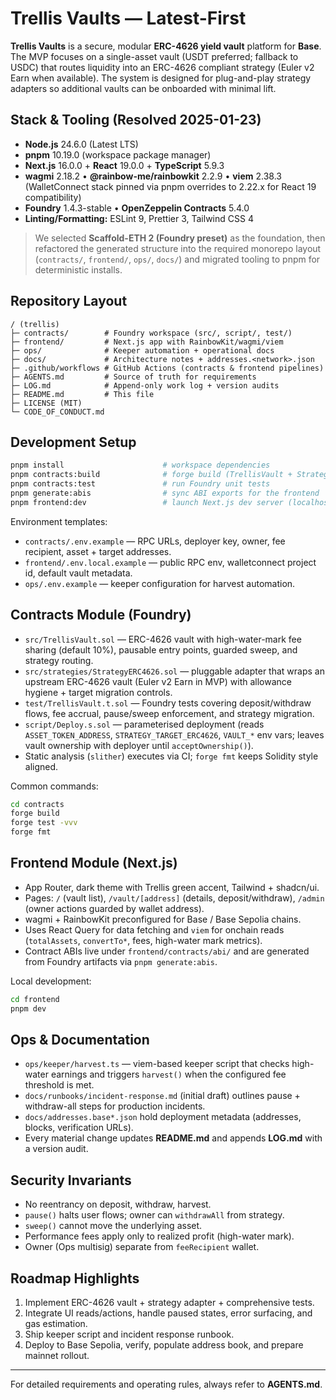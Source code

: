 # Trellis Vaults — Latest-First

**Trellis Vaults** is a secure, modular **ERC-4626 yield vault** platform for **Base**. The MVP focuses on a single-asset vault (USDT preferred; fallback to USDC) that routes liquidity into an ERC-4626 compliant strategy (Euler v2 Earn when available). The system is designed for plug-and-play strategy adapters so additional vaults can be onboarded with minimal lift.

## Stack & Tooling (Resolved 2025-01-23)

- **Node.js** 24.6.0 (Latest LTS)
- **pnpm** 10.19.0 (workspace package manager)
- **Next.js** 16.0.0 + **React** 19.0.0 + **TypeScript** 5.9.3
- **wagmi** 2.18.2 • **@rainbow-me/rainbowkit** 2.2.9 • **viem** 2.38.3 (WalletConnect stack pinned via pnpm overrides to 2.22.x for React 19 compatibility)
- **Foundry** 1.4.3-stable • **OpenZeppelin Contracts** 5.4.0
- **Linting/Formatting:** ESLint 9, Prettier 3, Tailwind CSS 4

> We selected **Scaffold-ETH 2 (Foundry preset)** as the foundation, then refactored the generated structure into the required monorepo layout (`contracts/`, `frontend/`, `ops/`, `docs/`) and migrated tooling to pnpm for deterministic installs.

## Repository Layout

```
/ (trellis)
├─ contracts/        # Foundry workspace (src/, script/, test/)
├─ frontend/         # Next.js app with RainbowKit/wagmi/viem
├─ ops/              # Keeper automation + operational docs
├─ docs/             # Architecture notes + addresses.<network>.json
├─ .github/workflows # GitHub Actions (contracts & frontend pipelines)
├─ AGENTS.md         # Source of truth for requirements
├─ LOG.md            # Append-only work log + version audits
├─ README.md         # This file
├─ LICENSE (MIT)
└─ CODE_OF_CONDUCT.md
```

## Development Setup

```bash
pnpm install                      # workspace dependencies
pnpm contracts:build              # forge build (TrellisVault + Strategy)
pnpm contracts:test               # run Foundry unit tests
pnpm generate:abis                # sync ABI exports for the frontend
pnpm frontend:dev                 # launch Next.js dev server (localhost:3000)
```

Environment templates:

- `contracts/.env.example` — RPC URLs, deployer key, owner, fee recipient, asset + target addresses.
- `frontend/.env.local.example` — public RPC env, walletconnect project id, default vault metadata.
- `ops/.env.example` — keeper configuration for harvest automation.

## Contracts Module (Foundry)

* `src/TrellisVault.sol` — ERC-4626 vault with high-water-mark fee sharing (default 10%), pausable entry points, guarded sweep, and strategy routing.
* `src/strategies/StrategyERC4626.sol` — pluggable adapter that wraps an upstream ERC-4626 vault (Euler v2 Earn in MVP) with allowance hygiene + target migration controls.
* `test/TrellisVault.t.sol` — Foundry tests covering deposit/withdraw flows, fee accrual, pause/sweep enforcement, and strategy migration.
* `script/Deploy.s.sol` — parameterised deployment (reads `ASSET_TOKEN_ADDRESS`, `STRATEGY_TARGET_ERC4626`, `VAULT_*` env vars; leaves vault ownership with deployer until `acceptOwnership()`).
* Static analysis (`slither`) executes via CI; `forge fmt` keeps Solidity style aligned.

Common commands:

```bash
cd contracts
forge build
forge test -vvv
forge fmt
```

## Frontend Module (Next.js)

* App Router, dark theme with Trellis green accent, Tailwind + shadcn/ui.
* Pages: `/` (vault list), `/vault/[address]` (details, deposit/withdraw), `/admin` (owner actions guarded by wallet address).
* wagmi + RainbowKit preconfigured for Base / Base Sepolia chains.
* Uses React Query for data fetching and `viem` for onchain reads (`totalAssets`, `convertTo*`, fees, high-water mark metrics).
* Contract ABIs live under `frontend/contracts/abi/` and are generated from Foundry artifacts via `pnpm generate:abis`.

Local development:

```bash
cd frontend
pnpm dev
```

## Ops & Documentation

* `ops/keeper/harvest.ts` — viem-based keeper script that checks high-water earnings and triggers `harvest()` when the configured fee threshold is met.
* `docs/runbooks/incident-response.md` (initial draft) outlines pause + withdraw-all steps for production incidents.
* `docs/addresses.base*.json` hold deployment metadata (addresses, blocks, verification URLs).
* Every material change updates **README.md** and appends **LOG.md** with a version audit.

## Security Invariants

* No reentrancy on deposit, withdraw, harvest.
* `pause()` halts user flows; owner can `withdrawAll` from strategy.
* `sweep()` cannot move the underlying asset.
* Performance fees apply only to realized profit (high-water mark).
* Owner (Ops multisig) separate from `feeRecipient` wallet.

## Roadmap Highlights

1. Implement ERC-4626 vault + strategy adapter + comprehensive tests.
2. Integrate UI reads/actions, handle paused states, error surfacing, and gas estimation.
3. Ship keeper script and incident response runbook.
4. Deploy to Base Sepolia, verify, populate address book, and prepare mainnet rollout.

---

For detailed requirements and operating rules, always refer to **AGENTS.md**.
